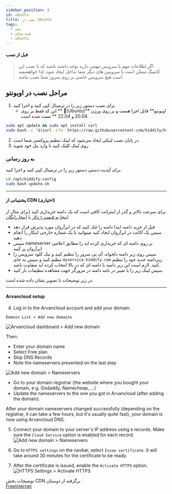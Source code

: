 ```yaml
---
sidebar_position: 4
id: ubuntu
title: نصب در Ubuntu
tags:
  - نصب
  - هیدیفای
  - ubuntu
---
```


#### قبل از نصب

> اگر اطلاعات مهم یا سرویس مهمی دارید توجه داشته باشید که با نصب این کانفیگ ممکن است با سرویس های دیگر شما تداخل ایجاد شود. لذا خواهشمند است هیچ سرویس خاصی بر روی سرور شما نصب نباشد.

## مراحل نصب در اوبونتو

1. برای نصب دستور زیر را در ترمینال کپی کنید و اجرا کنید
   - این کد فقط بر روی ** (َUbuntu)اوبونتو** قابل اجرا هست و بر روی ورژن ** 20.04 و 22.04 ** تست شده است.

```bash
sudo apt update && sudo apt install curl
sudo bash -c "$(curl -Lfo- https://raw.githubusercontent.com/hiddify/hiddify-config/main/common/download_install.sh)"
```

2. در پایان نصب لینکی ایجاد می‌شود که لینک تنظیم پروکسی شما است.
3. روی لینک کلیک کنید تا وارد پنل خود شوید

### به روز رسانی

برای آپدیت دستی دستور زیر را در ترمینال کپی کنید و اجرا کنید.

```bash
cd /opt/hiddify-config
sudo bash update.sh
```

---

#### پشتیبانی از CDN (اختیاری)

برای سرعت بالاتر و گذر از اینترانت کافی است که یک دامنه خریداری کنید (برای مثال از
[اینجا به قیمت ۱ دلار](https://www.namecheap.com/promos/99-cent-domain-names/)
یا
[اینجا رایگان](https://www.freenom.com/)

- قبل از خرید دامنه ابتدا دامنه را چک کنید که در ابرآروان مورد پذیرش قرار دهد
- سپس یک اکانت در ابرآروان ایجاد کنید میتوانید با یک شماره خارجی اینکار را انجام دهید
- سپس nameserver بر روی دامنه ای که خریداری کرده اید را مطابق اعلامی ابرآروان پر کنید
- سپس روی زیر دامنه دلخواه، آی پی سرور را تنظیم کنید و تیک کلود سرویس را تنظیم کنید و سپس به جای `myservice.hiddify.com` زیردامنه جدید خود را تنظیم کنید. لازم است این زیر دامنه با دامنه ای که در بالا انتخاب کرده اید متفاوت باشد.
- سپس لینک زیر را با تغییر در نامه دامنه در مرورگر جهت مشاهده تنظیمات باز کنید.

در زیر توضیحات با تصویر نشان داده شده است.

---

#### Arvancloud setup

4. Log in to the Arvancloud account and add your domain.

```
Domain List > Add new domains
```

![Arvancloud dashboard > Add new domain](https://raw.githubusercontent.com/WeAreMahsaAmini/FreeInternet/main/protocols/media/arvanclound_adddomain.jpg "Click on Add new domain")

Then:

- Enter your domain name
- Select Free plan
- Skip DNS Records
- Note the nameservers presented on the last step

![Add new domain > Nameservers](https://raw.githubusercontent.com/WeAreMahsaAmini/FreeInternet/main/protocols/media/arvanclound_nameservers.jpg "Copy these nameservers")

- Go to your domain registrar (the website where you bought your domain, e.g. Godaddy, Namecheap, ...)
- Update the nameservers to the one you got in Arvancloud (after adding the domain).

After your domain nameservers changed successfully (depending on the registrar, it can take a few hours, but it's usually quite fast), your domain is now using Arvancloud DNS.

5. Connect your domain to your server's IP address using `A` records. Make sure the `Cloud Service` option is enabled for each record.
   ![Add new domain > Nameservers](https://raw.githubusercontent.com/WeAreMahsaAmini/FreeInternet/main/protocols/media/arvanclound_add_dns.jpg "Enable cloud services")

6. Go to `HTTPS settings` on the navbar, select `Issue certificate`. It will take around 30 minutes for the certificate to be ready.

7. After the certificate is issued, enable the `Activate HTTPS` option.
   ![HTTPS Settings > Activate HTTPS](https://raw.githubusercontent.com/WeAreMahsaAmini/FreeInternet/main/protocols/media/arvanclound_https.jpg "Enable cloud services")

توضیحات بخش CDN برگرفته از دوستان  
[FreeInternet](https://github.com/WeAreMahsaAmini/FreeInternet/tree/main/protocols/shadowsocks-v2ray-tls)
